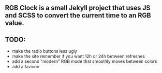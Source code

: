 ## RGB Clock is a small Jekyll project that uses JS and SCSS to convert the current time to an RGB value.

## TODO:
- make the radio buttons less ugly
- make the site remember if you want 12h or 24h between refreshes
- add a second "modern" RGB mode that smoothly moves between colors
- add a favicon
